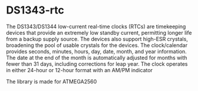 # DS1343-rtc

The DS1343/DS1344 low-current real-time clocks (RTCs)
are timekeeping devices that provide an extremely low
standby current, permitting longer life from a backup
supply source. The devices also support high-ESR
crystals, broadening the pool of usable crystals for the
devices. The clock/calendar provides seconds, minutes,
hours, day, date, month, and year information. The date
at the end of the month is automatically adjusted for
months with fewer than 31 days, including corrections
for leap year. The clock operates in either 24-hour or
12-hour format with an AM/PM indicator

The library is made for ATMEGA2560
